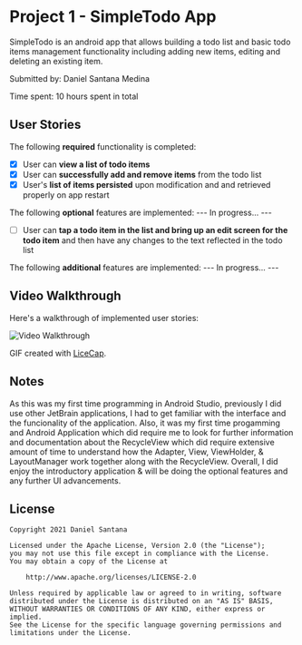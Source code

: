 # Project 1 - SimpleTodo App

SimpleTodo is an android app that allows building a todo list and basic todo items management functionality including adding new items, editing and deleting an existing item.

Submitted by: Daniel Santana Medina

Time spent: 10 hours spent in total

## User Stories

The following **required** functionality is completed:

* [x] User can **view a list of todo items**
* [x] User can **successfully add and remove items** from the todo list
* [x] User's **list of items persisted** upon modification and and retrieved properly on app restart

The following **optional** features are implemented: --- In progress... ---

* [ ] User can **tap a todo item in the list and bring up an edit screen for the todo item** and then have any changes to the text reflected in the todo list

The following **additional** features are implemented: --- In progress... ---

## Video Walkthrough

Here's a walkthrough of implemented user stories:

<img src='https://i.imgur.com/lbU1ZPI.gif' title='Video Walkthrough' width='' alt='Video Walkthrough' />

GIF created with [LiceCap](http://www.cockos.com/licecap/).

## Notes

As this was my first time programming in Android Studio, previously I did use other JetBrain applications, I had to get familiar with the interface and the funcionality of the application. 
Also, it was my first time progamming and Android Application which did require me to look for further information and documentation about the RecycleView which did require extensive amount 
of time to understand how the Adapter, View, ViewHolder, & LayoutManager work together along with the RecycleView. Overall, I did enjoy the introductory application & will be doing the optional 
features and any further UI advancements. 

## License

    Copyright 2021 Daniel Santana

    Licensed under the Apache License, Version 2.0 (the "License");
    you may not use this file except in compliance with the License.
    You may obtain a copy of the License at

        http://www.apache.org/licenses/LICENSE-2.0

    Unless required by applicable law or agreed to in writing, software
    distributed under the License is distributed on an "AS IS" BASIS,
    WITHOUT WARRANTIES OR CONDITIONS OF ANY KIND, either express or implied.
    See the License for the specific language governing permissions and
    limitations under the License.
